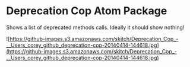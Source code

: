 # Deprecation Cop Atom Package

Shows a list of deprecated methods calls. Ideally it should show nothing!

![https://github-images.s3.amazonaws.com/skitch/Deprecation_Cop_-__Users_corey_github_deprecation-cop-20140414-144618.jpg](https://github-images.s3.amazonaws.com/skitch/Deprecation_Cop_-__Users_corey_github_deprecation-cop-20140414-144618.jpg)
